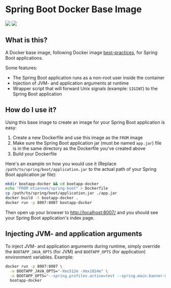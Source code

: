 # Spring Boot Docker Base Image

[![](https://img.shields.io/docker/stars/etiennek/spring-boot.svg)](https://hub.docker.com/r/etiennek/spring-boot/ 'Docker hub')
[![](https://img.shields.io/docker/pulls/etiennek/spring-boot.svg)](https://hub.docker.com/r/etiennek/spring-boot/ 'Docker hub')

## What is this?

A Docker base image, following Docker image
[best-practices](http://http://www.projectatomic.io/docs/docker-image-author-guidance/),
for Spring Boot applications.

Some features:

  - The Spring Boot application runs as a non-root user inside 
    the container
  - Injection of JVM- and application arguments at runtime
  - Wrapper script that will forward Unix signals (example: 
    `SIGINT`) to the Spring Boot application

## How do I use it?

Using this base image to create an image for your Spring
Boot application is easy:

  1. Create a new Dockerfile and use this image as the 
     `FROM` image
  1. Make sure the Spring Boot application jar (must be named `app.jar`) 
     file is in the same directory as the Dockerfile you've created above
  1. Build your Dockerfile

Here's an example on how you would use it
(Replace `/path/to/spring/boot/application.jar`
to the actual path of your Spring Boot application jar file):

```bash
mkdir bootapp-docker && cd bootapp-docker
echo "FROM etiennek/spring-boot" > Dockerfile
cp /path/to/spring/boot/application.jar ./app.jar
docker build -t bootapp-docker .
docker run -p 8007:8007 bootapp-docker
```

Then open up your browser to
[http://localhost:8007/](http://localhost:8007/) and you
should see your Spring Boot application's index page.

## Injecting JVM- and application arguments

To inject JVM- and application arguments during runtime,
simply override the `BOOTAPP_JAVA_OPTS` (for JVM) and 
`BOOTAPP_OPTS` (for application) environment variables.
Example:

```bash
docker run -p 8007:8007 \
  -e BOOTAPP_JAVA_OPTS="-Xms512m -Xmx1024m" \
  -e BOOTAPP_OPTS="--spring.profiles.active=test --spring.main.banner-mode=off" \
  bootapp-docker
```
